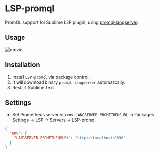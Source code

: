 # LSP-promql

PromQL support for Sublime LSP plugin, using [promql-langserver](https://github.com/prometheus-community/promql-langserver).

## Usage

![movie](https://github.com/nevill/LSP-promql/raw/master/screenshots/promql.gif)


## Installation

1. Install `LSP-promql` via package control.
2. It will download binary `promql-langserver` automatically.
3. Restart Sublime Text.

## Settings

* Set Prometheus server via `env.LANGSERVER_PROMETHEUSURL` in Packages Settings -> LSP -> Servers -> LSP-promql
```json
{
  "env": {
    "LANGSERVER_PROMETHEUSURL": "http://localhost:9090"
  }
}
```
